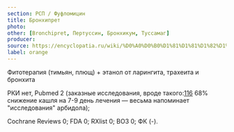 ```yaml
---
section: РСП / Фуфломицин
title: Бронхипрет
photo:
other: [Bronchipret, Пертуссин, Бронхикум, Туссамаг]
producer:
source: https://encyclopatia.ru/wiki/%D0%A0%D0%B0%D1%81%D1%81%D1%82%D1%80%D0%B5%D0%BB%D1%8C%D0%BD%D1%8B%D0%B9_%D1%81%D0%BF%D0%B8%D1%81%D0%BE%D0%BA_%D0%BF%D1%80%D0%B5%D0%BF%D0%B0%D1%80%D0%B0%D1%82%D0%BE%D0%B2
label: orange
---
```


Фитотерапия (тимьян, плющ) + этанол от ларингита, трахеита и бронхита

РКИ нет, Pubmed 2 (заказные исследования, вроде такого:[116](https://www.thieme-connect.de/DOI/DOI?10.1055/s-0031-1296767) 68% снижение кашля на 7-9 день лечения — весьма напоминает "исследования" арбидола);

Cochrane Reviews 0; FDA 0; RXlist 0; ВОЗ 0; ФК (-).
